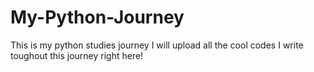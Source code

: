 # My-Python-Journey
This is my python studies journey
I will upload all the cool codes I write toughout this journey right here!
